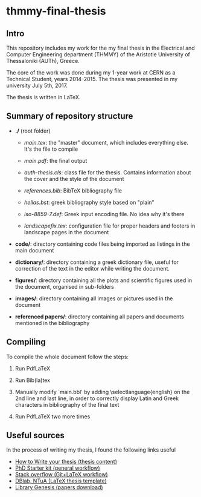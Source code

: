 # thmmy-final-thesis #

## Intro ##
This repository includes my work for the my final thesis in the Electrical and Computer Engineering department (THMMY) of the Aristotle University of Thessaloniki (AUTh), Greece.

The core of the work was done during my 1-year work at CERN as a Technical Student, years 2014-2015. 
The thesis was presented in my university July 5th, 2017.

The thesis is written in LaTeX.

## Summary of repository structure ##

+ **./** (root folder)

    * *main.tex*: the "master" document, which includes everything else. It's the file to compile

    * *main.pdf*: the final output

    * *auth-thesis.cls*: class file for the thesis. Contains information about the cover and the style of the document

    * *references.bib*: BibTeX bibliography file

    * *hellas.bst*: greek bibliography style based on "plain"

    * *iso-8859-7.def*: Greek input encoding file. No idea why it's there

    * *landscapefix.tex*: configuration file for proper headers and footers in landscape pages in the document

* **code/**: directory containing code files being imported as listings in the main document

* **dictionary/**: directory containing a greek dictionary file, useful for correction of the text in the editor while writing the document.

* **figures/**: directory containing all the plots and scientific figures used in the document, organised in sub-folders

* **images/**: directory containing all images or pictures used in the document

* **referenced papers/**: directory containing all papers and documents mentioned in the bibliography 

## Compiling ##
To compile the whole document follow the steps:

1. Run PdfLaTeX

2. Run Bib(la)tex

3. Manually modify `main.bbl' by adding \selectlanguage{english} on the 2nd line and last line, in order to correctly display Latin and Greek characters in bibliography of the final text

4. Run PdfLaTeX two more times


## Useful sources ##
In the process of writing my thesis, I found the following links useful

* [How to Write your thesis (thesis content)](http://www.ldeo.columbia.edu/~martins/sen_sem/thesis_org.html)
* [PhD Starter kit (general workflow)](https://raoofphysics.github.io/phd-starter-kit/)
* [Stack overflow (Git+LaTeX workflow)](http://stackoverflow.com/questions/6188780/git-latex-workflow)
* [DBlab, NTuA (LaTeX thesis template)](http://web.dbnet.ntua.gr/en/diplomas.html)
* [Library Genesis (papers download)](http://gen.lib.rus.ec/)